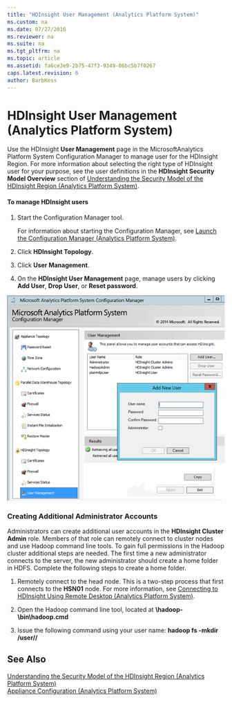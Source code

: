 ```yaml
---
title: "HDInsight User Management (Analytics Platform System)"
ms.custom: na
ms.date: 07/27/2016
ms.reviewer: na
ms.suite: na
ms.tgt_pltfrm: na
ms.topic: article
ms.assetid: fa6ce3e9-2b75-47f3-9349-06bc5b7f0267
caps.latest.revision: 6
author: BarbKess
---
```

# HDInsight User Management (Analytics Platform System)
Use the HDInsight **User Management** page in the MicrosoftAnalytics Platform System Configuration Manager to manage user for the HDInsight Region. For more information about selecting the right type of HDInsight user for your purpose, see the user definitions in the **HDInsight Security Model Overview** section of [Understanding the Security Model of the HDInsight Region &#40;Analytics Platform System&#41;](../../mpp/hdinsight/understanding-the-security-model-of-the-hdinsight-region-analytics-platform-system.md).  
  
#### To manage HDInsight users  
  
1.  Start the Configuration Manager tool.  
  
    For information about starting the Configuration Manager, see [Launch the Configuration Manager &#40;Analytics Platform System&#41;](../../mpp/management/launch-the-configuration-manager-analytics-platform-system.md).  
  
2.  Click **HDInsight Topology**.  
  
3.  Click **User Management**.  
  
4.  On the **HDInsight User Management** page, manage users by clicking **Add User**, **Drop User**, or **Reset password**.  
  
![DWConfig Appliance HDI New User](../../mpp/management/media/SQL_Server_PDW_DWConfig_ApplHDIUser.png "SQL_Server_PDW_DWConfig_ApplHDIUser")  
  
### Creating Additional Administrator Accounts  
Administrators can create additional user accounts in the **HDInsight Cluster Admin** role. Members of that role can remotely connect to cluster nodes and use Hadoop command line tools. To gain full permissions in the Hadoop cluster additional steps are needed. The first time a new administrator connects to the server, the new administrator should create a home folder in HDFS. Complete the following steps to create a home folder.  
  
1.  Remotely connect to the head node. This is a two-step process that first connects to the **HSN01** node. For more information, see [Connecting to HDInsight Using Remote Desktop &#40;Analytics Platform System&#41;](../../mpp/hdinsight/connecting-to-hdinsight-using-remote-desktop-analytics-platform-system.md).  
  
2.  Open the Hadoop command line tool, located at **<OS drive>\hadoop-<HDP version>\bin\hadoop.cmd**  
  
3.  Issue the following command using your user name: **hadoop fs -mkdir /user/<user name>/**  
  
## See Also  
[Understanding the Security Model of the HDInsight Region &#40;Analytics Platform System&#41;](../../mpp/hdinsight/understanding-the-security-model-of-the-hdinsight-region-analytics-platform-system.md)  
[Appliance Configuration &#40;Analytics Platform System&#41;](../../mpp/management/appliance-configuration-analytics-platform-system.md)  
  
